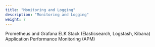 ```yaml
---
title: "Monitoring and Logging"
description: "Monitoring and Logging"
weight: 7
---
```


Prometheus and Grafana
ELK Stack (Elasticsearch, Logstash, Kibana)
Application Performance Monitoring (APM)